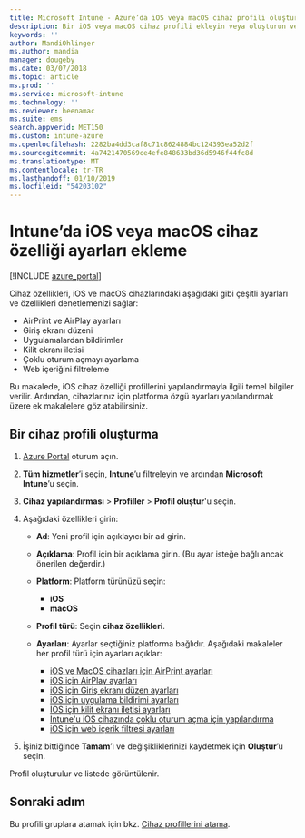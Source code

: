 ```yaml
---
title: Microsoft Intune - Azure’da iOS veya macOS cihaz profili oluşturma | Microsoft Docs
description: Bir iOS veya macOS cihaz profili ekleyin veya oluşturun ve sonra Microsoft Intune'da AirPrint, AirPlay, giriş ekranı düzeni, uygulama bildirimleri, paylaşılan cihaz, çoklu oturum açma ve web içerik filtresi ayarlarını yapılandırın.
keywords: ''
author: MandiOhlinger
ms.author: mandia
manager: dougeby
ms.date: 03/07/2018
ms.topic: article
ms.prod: ''
ms.service: microsoft-intune
ms.technology: ''
ms.reviewer: heenamac
ms.suite: ems
search.appverid: MET150
ms.custom: intune-azure
ms.openlocfilehash: 2282ba4dd3caf8c71c8624884bc124393ea52d2f
ms.sourcegitcommit: 4a7421470569ce4efe848633bd36d5946f44fc8d
ms.translationtype: MT
ms.contentlocale: tr-TR
ms.lasthandoff: 01/10/2019
ms.locfileid: "54203102"
---
```

# <a name="add-ios-or-macos-device-feature-settings-in-intune"></a>Intune’da iOS veya macOS cihaz özelliği ayarları ekleme

[!INCLUDE [azure_portal](./includes/azure_portal.md)]

Cihaz özellikleri, iOS ve macOS cihazlarındaki aşağıdaki gibi çeşitli ayarları ve özellikleri denetlemenizi sağlar:

- AirPrint ve AirPlay ayarları
- Giriş ekranı düzeni
- Uygulamalardan bildirimler
- Kilit ekranı iletisi
- Çoklu oturum açmayı ayarlama
- Web içeriğini filtreleme

Bu makalede, iOS cihaz özelliği profillerini yapılandırmayla ilgili temel bilgiler verilir. Ardından, cihazlarınız için platforma özgü ayarları yapılandırmak üzere ek makalelere göz atabilirsiniz.

## <a name="create-a-device-profile"></a>Bir cihaz profili oluşturma

1. [Azure Portal](https://portal.azure.com) oturum açın.
2. **Tüm hizmetler**’i seçin, **Intune**’u filtreleyin ve ardından **Microsoft Intune**’u seçin.
3. **Cihaz yapılandırması** > **Profiller** > **Profil oluştur**'u seçin.
4. Aşağıdaki özellikleri girin:

   - **Ad**: Yeni profil için açıklayıcı bir ad girin.
   - **Açıklama**: Profil için bir açıklama girin. (Bu ayar isteğe bağlı ancak önerilen değerdir.)
   - **Platform**: Platform türünüzü seçin:
     - **iOS**
     - **macOS**
   - **Profil türü**: Seçin **cihaz özellikleri**.
   - **Ayarları**: Ayarlar seçtiğiniz platforma bağlıdır. Aşağıdaki makaleler her profil türü için ayarları açıklar:

     - [iOS ve MacOS cihazları için AirPrint ayarları](air-print-settings-ios-macos.md)
     - [iOS için AirPlay ayarları](airplay-settings-ios.md)
     - [iOS için Giriş ekranı düzen ayarları](home-screen-settings-ios.md)
     - [iOS için uygulama bildirimi ayarları](app-notification-settings-ios.md)
     - [İOS için kilit ekranı iletisi ayarları](shared-device-settings-ios.md)
     - [Intune'u iOS cihazında çoklu oturum açma için yapılandırma](sso-ios.md)
     - [iOS için web içerik filtresi ayarları](web-content-filter-settings-ios.md)

5. İşiniz bittiğinde **Tamam**’ı ve değişikliklerinizi kaydetmek için **Oluştur**’u seçin.

Profil oluşturulur ve listede görüntülenir.

## <a name="next-step"></a>Sonraki adım

Bu profili gruplara atamak için bkz. [Cihaz profillerini atama](device-profile-assign.md).